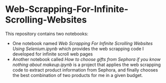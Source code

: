 # Web-Scrapping-For-Infinite-Scrolling-Websites
This repository contains two notebooks:
- One notebook named *Web Scrapping For Infinite Scrolling Websites Using Selenium.ipynb* which provides the web scrapping code I developed for infinite scroll web pages
- Another notebook called *How to choose gifts from Sephora if you know nothing about makeup.ipynb* is a project that applies the web scrapping code to extract product information from Sephora, and finally chooses the best combination of two products for me in a given budget.  
